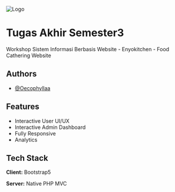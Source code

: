 
![Logo](https://i.ibb.co/YcJ3C0G/EK-Letter-cut-no-shadow.png)


# Tugas Akhir Semester3

Workshop Sistem Informasi Berbasis Website - Enyokitchen - Food Cathering Website


## Authors

- [@Oecophyllaa](https://www.github.com/Oecophyllaa)


## Features

- Interactive User UI/UX
- Interactive Admin Dashboard
- Fully Responsive
- Analytics


## Tech Stack

**Client:** Bootstrap5

**Server:** Native PHP MVC


